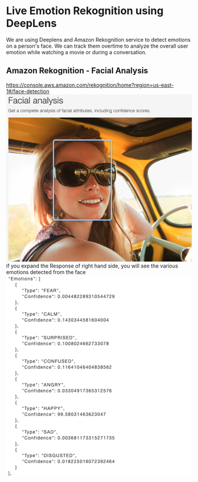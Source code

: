 # Live Emotion Rekognition using DeepLens

We are using Deeplens and Amazon Rekognition service to detect emotions on a person's face. We can track them overtime to analyze the overall user emotion while watching a movie or during a conversation.

## Amazon Rekognition - Facial Analysis
https://console.aws.amazon.com/rekognition/home?region=us-east-1#/face-detection
<img src="images/1.png">
if you expand the Response of right hand side, you will see the various emotions detected from the face
<img src="images/2.png">